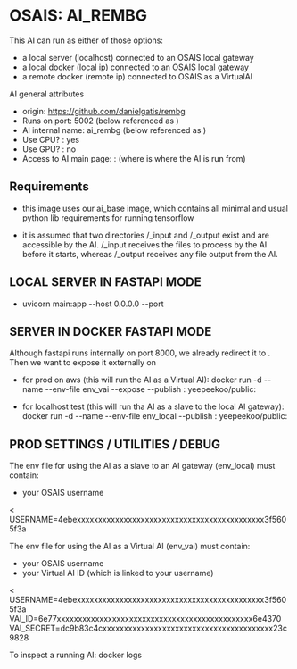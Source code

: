 # OSAIS: AI_REMBG

This AI can run as either of those options:
 - a local server (localhost) connected to an OSAIS local gateway
 - a local docker (local ip) connected to an OSAIS local gateway
 - a remote docker (remote ip) connected to OSAIS as a VirtualAI

AI general attributes
 - origin: https://github.com/danielgatis/rembg
 - Runs on port: 5002  (below referenced as <port>)
 - AI internal name: ai_rembg  (below referenced as <engine>)
 - Use CPU? : yes
 - Use GPU? : no
 - Access to AI main page: <ip>:<port>  (where <ip> is where the AI is run from)

## Requirements

 - this image uses our ai_base image, which contains all minimal and usual python lib requirements for running tensorflow

 - it is assumed that two directories /_input  and  /_output  exist and are accessible by the AI. /_input receives the files to process by the AI before it starts, whereas /_output  receives any file output from the AI.

## LOCAL SERVER IN FASTAPI MODE
 - uvicorn main:app --host 0.0.0.0 --port <port>

## SERVER IN DOCKER FASTAPI MODE
Although fastapi runs internally on port 8000, we already redirect it to <port>. Then we want to expose it externally on <port>

 - for prod on aws (this will run the AI as a Virtual AI): 
    docker run -d --name <engine> --env-file env_vai --expose <port> --publish <port>:<port> yeepeekoo/public:<engine>

 - for localhost test (this will run tha AI as a slave to the local AI gateway): 
    docker run -d --name <engine> --env-file env_local --publish <port>:<port> yeepeekoo/public:<engine>

## PROD SETTINGS / UTILITIES / DEBUG

The env file for using the AI as a slave to an AI gateway (env_local) must contain:
 - your OSAIS username

<
USERNAME=4ebexxxxxxxxxxxxxxxxxxxxxxxxxxxxxxxxxxxxxxxxxxxx3f5605f3a
> 

The env file for using the AI as a Virtual AI (env_vai) must contain:
 - your OSAIS username
 - your Virtual AI ID (which is linked to your username)

<
USERNAME=4ebexxxxxxxxxxxxxxxxxxxxxxxxxxxxxxxxxxxxxxxxxxxx3f5605f3a
VAI_ID=6e77xxxxxxxxxxxxxxxxxxxxxxxxxxxxxxxxxxxxxxxxxxxxxx6e4370
VAI_SECRET=dc9b83c4cxxxxxxxxxxxxxxxxxxxxxxxxxxxxxxxxxxxxxxxx23c9828
> 


To inspect a running AI:  docker logs <engine>
